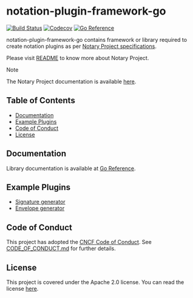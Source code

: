 # notation-plugin-framework-go

[![Build Status](https://github.com/notaryproject/notation-plugin-framework-go/actions/workflows/build.yml/badge.svg?event=push&branch=main)](https://github.com/notaryproject/notation-plugin-framework-go/actions/workflows/build.yml?query=workflow%3Abuild+event%3Apush+branch%3Amain)
[![Codecov](https://codecov.io/gh/notaryproject/notation-plugin-framework-go/branch/main/graph/badge.svg)](https://codecov.io/gh/notaryproject/notation-plugin-framework-go)
[![Go Reference](https://pkg.go.dev/badge/github.com/notaryproject/notation-plugin-framework-go.svg)](https://pkg.go.dev/github.com/notaryproject/notation-plugin-framework-go@main)

notation-plugin-framework-go contains framework or library required to create notation plugins as per [Notary Project specifications](https://github.com/notaryproject/specifications).

Please visit [README](https://github.com/notaryproject/.github/blob/main/README.md) to know more about Notary Project.

> [!NOTE]
> The Notary Project documentation is available [here](https://notaryproject.dev/docs/).

## Table of Contents

- [Documentation](#documentation)
- [Example Plugins](#example-plugins)
- [Code of Conduct](#code-of-conduct)
- [License](#license)

## Documentation

Library documentation is available at [Go Reference](https://pkg.go.dev/github.com/notaryproject/notation-plugin-framework-go).

## Example Plugins

- [Signature generator](example/signaturegenerator/)
- [Envelope generator](example/signaturegenerator/)

## Code of Conduct

This project has adopted the [CNCF Code of Conduct](https://github.com/cncf/foundation/blob/master/code-of-conduct.md). See [CODE_OF_CONDUCT.md](CODE_OF_CONDUCT.md) for further details.

## License

This project is covered under the Apache 2.0 license. You can read the license [here](LICENSE).
